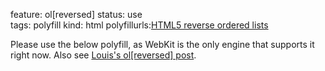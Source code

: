 feature: ol[reversed]
status: use  
tags: polyfill
kind: html
polyfillurls:[HTML5 reverse ordered lists](https://github.com/impressivewebs/HTML5-Reverse-Ordered-Lists)

Please use the below polyfill, as WebKit is the only engine that supports it right now.
Also see [Louis's ol[reversed] post](http://www.impressivewebs.com/reverse-ordered-lists-html5/).
